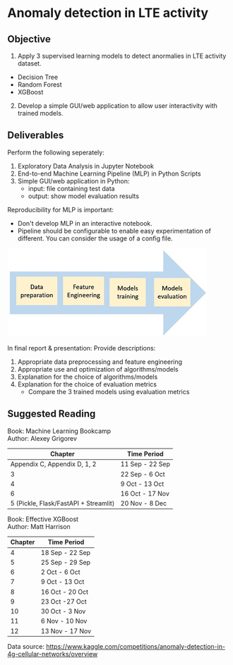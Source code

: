 # Anomaly detection in LTE activity

## Objective
1. Apply 3 supervised learning models to detect anormalies in LTE activity dataset.
  * Decision Tree
  * Random Forest
  * XGBoost
2. Develop a simple GUI/web application to allow user interactivity with trained models. 

## Deliverables
Perform the following seperately:
1. Exploratory Data Analysis in Jupyter Notebook
2. End-to-end Machine Learning Pipeline (MLP) in Python Scripts
3. Simple GUI/web application in Python:
    - input: file containing test data
    - output: show model evaluation results  

Reproducibility for MLP is important:
* Don't develop MLP in an interactive notebook.
* Pipeline should be configurable to enable easy experimentation of different. You can consider the usage of a config file.  

<p>
  <img src="MLP.JPG" alt="pipe_flow">
</p>

In final report & presentation: Provide descriptions:
1. Appropriate data preprocessing and feature engineering
2. Appropriate use and optimization of algorithms/models
3. Explanation for the choice of algorithms/models
4. Explanation for the choice of evaluation metrics
    - Compare the 3 trained models using evaluation metrics  

## Suggested Reading
Book: Machine Learning Bookcamp  
Author: Alexey Grigorev  

| Chapter | Time Period |
|----------|----------|
| Appendix C, Appendix D, 1, 2 | 11 Sep - 22 Sep |
| 3 | 22 Sep - 6 Oct |
| 4 | 9 Oct - 13 Oct |
| 6 | 16 Oct - 17 Nov |
| 5 (Pickle, Flask/FastAPI + Streamlit) | 20 Nov - 8 Dec |  


Book: Effective XGBoost  
Author: Matt Harrison  

| Chapter | Time Period |
|----------|----------|
| 4 | 18 Sep - 22 Sep |
| 5 | 25 Sep - 29 Sep |
| 6 | 2 Oct - 6 Oct |
| 7 | 9 Oct - 13 Oct |
| 8 | 16 Oct - 20 Oct |
| 9 | 23 Oct -27 Oct |
| 10 | 30 Oct - 3 Nov |
| 11 | 6 Nov - 10 Nov |
| 12 | 13 Nov - 17 Nov |  

Data source: https://www.kaggle.com/competitions/anomaly-detection-in-4g-cellular-networks/overview